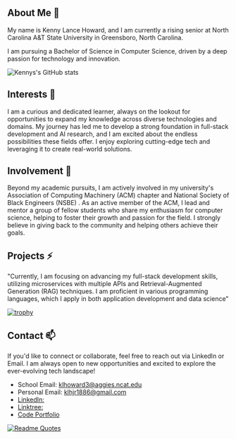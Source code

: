 ## About Me 💬

My name is Kenny Lance Howard, and I am currently a rising senior at North Carolina A&T State University in Greensboro, North Carolina.

 I am pursuing a Bachelor of Science in Computer Science, driven by a deep passion for technology and innovation.

![Kennys's GitHub stats](https://github-readme-stats.vercel.app/api?username=KennyH1886&show_icons=true&theme=tokyonight&hide=prs_merged)


## Interests 🔭

I am a curious and dedicated learner, always on the lookout for opportunities to expand my knowledge across diverse technologies and domains. My journey has led me to develop a strong foundation in full-stack development and AI research, and I am excited about the endless possibilities these fields offer. I enjoy exploring cutting-edge tech and leveraging it to create real-world solutions.

## Involvement 🌱

Beyond my academic pursuits, I am actively involved in my university's Association of Computing Machinery (ACM) chapter and National Society of Black Engineers (NSBE) . As an active member of the ACM, I lead and mentor a group of fellow students who share my enthusiasm for computer science, helping to foster their growth and passion for the field.  I strongly believe in giving back to the community and helping others achieve their goals.

## Projects ⚡

"Currently, I am focusing on advancing my full-stack development skills, utilizing microservices with multiple APIs and Retrieval-Augmented Generation (RAG) techniques. I am proficient in various programming languages, which I apply in both application development and data science"

[![trophy](https://github-profile-trophy.vercel.app/?username=KennyH1886&theme=onedark)](https://github.com/ryo-ma/github-profile-trophy)

## Contact 📫

If you'd like to connect or collaborate, feel free to reach out via LinkedIn or Email. I am always open to new opportunities and excited to explore the ever-evolving tech landscape!

- School Email: klhoward3@aggies.ncat.edu
- Personal Email: klhjr1886@gmail.com
- [LinkedIn:](https://www.linkedin.com/in/kenhow1/)
- [Linktree:](https://linktr.ee/kenhow1)
- [Code Portfolio](https://github.com/KennyH1886/Code-Portfolio)

[![Readme Quotes](https://quotes-github-readme.vercel.app/api?type=horizontal&theme=dark)](https://github.com/piyushsuthar/github-readme-quotes)
